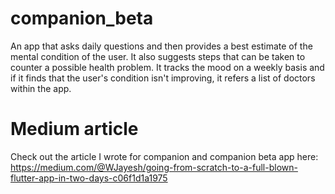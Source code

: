 # companion_beta

An app that asks daily questions and then provides a best estimate of the mental condition of the user. It also suggests steps that can be taken to counter a possible health problem. It tracks the mood on a weekly basis and if it finds that the user's condition isn't improving, it refers a list of doctors within the app. 

# Medium article
Check out the article I wrote for companion and companion beta
app here: https://medium.com/@WJayesh/going-from-scratch-to-a-full-blown-flutter-app-in-two-days-c06f1d1a1975
